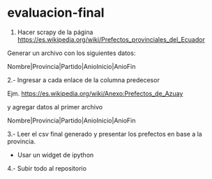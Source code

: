 # evaluacion-final

1. Hacer scrapy de la página https://es.wikipedia.org/wiki/Prefectos_provinciales_del_Ecuador

Generar un archivo con los siguientes datos:

Nombre|Provincia|Partido|AnioInicio|AnioFin

2.- Ingresar a cada enlace de la columna predecesor

Ejm.
https://es.wikipedia.org/wiki/Anexo:Prefectos_de_Azuay

y agregar datos al primer archivo

Nombre|Provincia|Partido|AnioInicio|AnioFin

3.- Leer el csv final generado y presentar los prefectos en base a la provincia.
- Usar un widget de ipython

4.- Subir todo al repositorio
